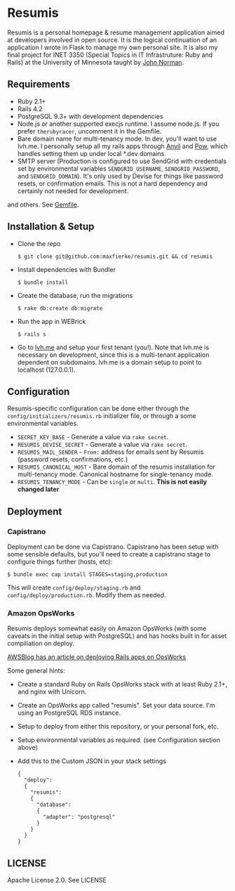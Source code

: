 # Resumis

Resumis is a personal homepage & resume management application aimed at developers involved in open source. It is the logical continuation of an application I wrote in Flask to manage my own personal site. It is also my final project for INET 3350 (Special Topics in IT Infrastruture: Ruby and Rails) at the University of Minnesota taught by [John Norman](https://github.com/jgn).

## Requirements
* Ruby 2.1+
* Rails 4.2
* PostgreSQL 9.3+ with development dependencies
* Node.js or another supported execjs runtime. I assume node.js. If you prefer `therubyracer`, uncomment it in the Gemfile.
* Bare domain name for multi-tenancy mode. In dev, you'll want to use lvh.me. I personally setup all my rails apps through [Anvil](http://anvilformac.com/) and [Pow](http://pow.cx/), which handles setting them up under local *.dev domains.
* SMTP server (Production is configured to use SendGrid with credentials set by environmental variables `SENDGRID_USERNAME`, `SENDGRID_PASSWORD`, and `SENDGRID_DOMAIN`). It's only used by Devise for things like password resets, or confirmation emails. This is not a hard dependency and certainly not needed for development.

and others. See [Gemfile](Gemfile).

## Installation & Setup

* Clone the repo

  ```
  $ git clone git@github.com:maxfierke/resumis.git && cd resumis
  ```

* Install dependencies with Bundler

  ```
  $ bundle install
  ```

* Create the database, run the migrations

  ```
  $ rake db:create db:migrate
  ```

* Run the app in WEBrick

  ```
  $ rails s
  ```

* Go to [lvh.me](http://lvm.me) and setup your first tenant (you!). Note that lvh.me is necessary on development, since this is a multi-tenant application dependent on subdomains. lvh.me is a domain setup to point to localhost (127.0.0.1).

## Configuration

Resumis-specific configuration can be done either through the `config/initializers/resumis.rb` initializer file, or through a some environmental variables.

* `SECRET_KEY_BASE` - Generate a value via `rake secret`.
* `RESUMIS_DEVISE_SECRET` - Generate a value via `rake secret`.
* `RESUMIS_MAIL_SENDER` - `From:` address for emails sent by Resumis (password resets, confirmations, etc.)
* `RESUMIS_CANONICAL_HOST` - Bare domain of the resumis installation for multi-tenancy mode. Canonical hostname for single-tenancy mode.
* `RESUMIS_TENANCY_MODE` - Can be `single` or `multi`. **This is not easily changed later**

## Deployment

### Capistrano

Deployment can be done via Capistrano. Capistrano has been setup with some sensible defaults, but you'll need to create a capistrano stage to configure things further (hosts, etc):

```
$ bundle exec cap install STAGES=staging,production
```

This will create `config/deploy/staging.rb` and `config/deploy/production.rb`. Modify them as needed.

### Amazon OpsWorks

Resumis deploys somewhat easily on Amazon OpsWorks (with some caveats in the initial setup with PostgreSQL) and has hooks built in for asset compiliation on deploy.

[AWSBlog has an article on deploying Rails apps on OpsWorks](http://ruby.awsblog.com/post/Tx7FQMT084INCR/Deploying-Ruby-on-Rails-Applications-to-AWS-OpsWorks)

Some general hints:

* Create a standard Ruby on Rails OpsWorks stack with at least Ruby 2.1+, and nginx with Unicorn.
* Create an OpsWorks app called "resumis". Set your data source. I'm using an PostgreSQL RDS instance.
* Setup to deploy from either this repository, or your personal fork, etc.
* Setup environmental variables as required. (see Configuration section above)
* Add this to the Custom JSON in your stack settings

  ```
  {
    "deploy":
    {
      "resumis":
      {
        "database":
        {
          "adapter": "postgresql"
        }
      }
    }
  }
  ```


## LICENSE

Apache License 2.0. See LICENSE
